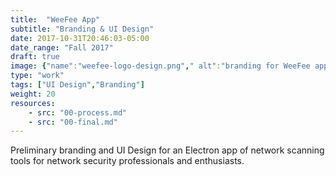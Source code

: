 ```yaml
---
title:  "WeeFee App"
subtitle: "Branding & UI Design"
date: 2017-10-31T20:46:03-05:00
date_range: "Fall 2017"
draft: true
image: {"name":"weefee-logo-design.png"," alt":"branding for WeeFee app"}
type: "work"
tags: ["UI Design","Branding"]
weight: 20
resources:
    - src: "00-process.md"
    - src: "00-final.md"
---
```

Preliminary branding and UI Design for an Electron app of network scanning tools for network security professionals and enthusiasts.